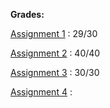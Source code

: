 **Grades:** 

[Assignment 1](A1/A1-252.pdf) : 29/30

[Assignment 2](A2/A2-252.pdf) : 40/40

[Assignment 3](A3/A3-252.pdf) : 30/30 

[Assignment 4](A4/A4_252.pdf) : 
